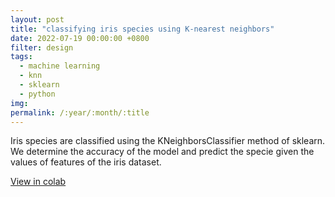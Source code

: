 ```yaml
---
layout: post
title: "classifying iris species using K-nearest neighbors"
date: 2022-07-19 00:00:00 +0800
filter: design
tags:
  - machine learning
  - knn
  - sklearn
  - python
img: 
permalink: /:year/:month/:title
---
```

Iris species are classified using the KNeighborsClassifier method of sklearn. We determine the accuracy of the model and predict the specie given the values of features of the iris dataset.

[View in colab](https://colab.research.google.com/drive/11iuO3qCOHR8_ygD4RoqfhYLfHma7zS2D?usp=sharing)